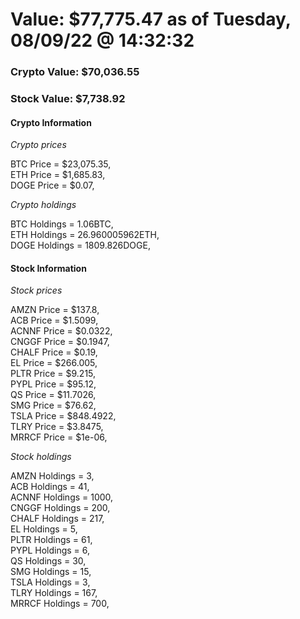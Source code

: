 # Value: $77,775.47 as of Tuesday, 08/09/22 @ 14:32:32 

### Crypto Value: $70,036.55

### Stock Value: $7,738.92

#### Crypto Information 
*Crypto prices* 

BTC Price = $23,075.35,  
ETH Price = $1,685.83,  
DOGE Price = $0.07,  


*Crypto holdings* 

BTC Holdings = 1.06BTC,  
ETH Holdings = 26.960005962ETH,  
DOGE Holdings = 1809.826DOGE,  


#### Stock Information 

*Stock prices* 

AMZN Price = $137.8,  
ACB Price = $1.5099,  
ACNNF Price = $0.0322,  
CNGGF Price = $0.1947,  
CHALF Price = $0.19,  
EL Price = $266.005,  
PLTR Price = $9.215,  
PYPL Price = $95.12,  
QS Price = $11.7026,  
SMG Price = $76.62,  
TSLA Price = $848.4922,  
TLRY Price = $3.8475,  
MRRCF Price = $1e-06,  


*Stock holdings* 

AMZN Holdings = 3,  
ACB Holdings = 41,  
ACNNF Holdings = 1000,  
CNGGF Holdings = 200,  
CHALF Holdings = 217,  
EL Holdings = 5,  
PLTR Holdings = 61,  
PYPL Holdings = 6,  
QS Holdings = 30,  
SMG Holdings = 15,  
TSLA Holdings = 3,  
TLRY Holdings = 167,  
MRRCF Holdings = 700,  


